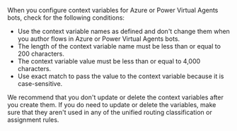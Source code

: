 When you configure context variables for Azure or Power Virtual Agents bots, check for the following conditions:

- Use the context variable names as defined and don't change them when you author flows in Azure or Power Virtual Agents bots.
- The length of the context variable name must be less than or equal to 200 characters.
- The context variable value must be less than or equal to 4,000 characters.
- Use exact match to pass the value to the context variable because it is case-sensitive.

We recommend that you don't update or delete the context variables after you create them. If you do need to update or delete the variables, make sure that they aren't used in any of the unified routing classification or assignment rules.